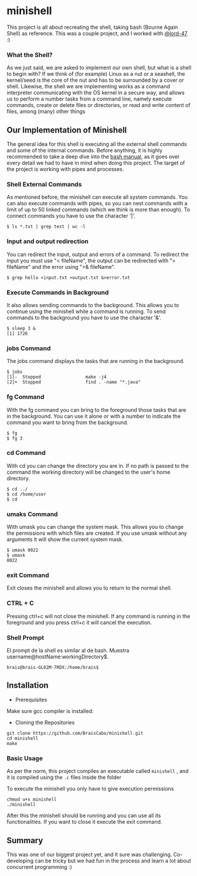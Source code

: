 # minishell

This project is all about recreating the shell, taking bash (Bourne Again Shell) as reference. This was a couple project, and I worked with [@lord-47](https://github.com/lord-47) :)


### What the Shell?

As we just said, we are asked to implement our own shell, but what is a shell to begin with? If we think of (for example) Linux as a nut or a seashell, the kernel/seed is the core of the nut and has to be surrounded by a cover or shell. Likewise, the shell we are implementing works as a command interpreter communicating with the OS kernel in a secure way, and allows us to perform a number tasks from a command line, namely execute commands, create or delete files or directories, or read and write content of files, among (many) other things

## Our Implementation of Minishell

The general idea for this shell is executing all the external shell commands and some of the internal commands. Before anything, it is highly recommended to take a deep dive into the [bash manual](https://www.gnu.org/software/bash/manual/bash.html), as it goes over every detail we had to have in mind when doing this project. The target of the project is working with pipes and processes.

### Shell External Commands

As mentioned before, the minishell can execute all system commands. You can also execute commands with pipes, so you can nest commands with a limit of up to 50 linked commands (which we think is more than enough). To connect commands you have to use the character '|'.

```shell
$ ls *.txt | grep test | wc -l
```

### Input and output redirection

You can redirect the input, output and errors of a command. To redirect the input you must use "< fileName", the output can be redirected with "> fileName" and the error using ">& fileName". 

```shell
$ grep hello <input.txt >output.txt &>error.txt
```

### Execute Commands in Background

It also allows sending commands to the background. This allows you to continue using the minishell while a command is running. To send commands to the background you have to use the character '&'.

```shell
$ sleep 3 &
[1] 1726
```

### jobs Command

The jobs command displays the tasks that are running in the background.

```shell
$ jobs
[1]-  Stopped                 make -j4
[2]+  Stopped                 find . -name "*.java"
```

### fg Command

With the fg command you can bring to the foreground those tasks that are in the background. You can use it alone or with a number to indicate the command you want to bring from the background.

```shell
$ fg
$ fg 3
```

### cd Command

With cd you can change the directory you are in. If no path is passed to the command the working directory will be changed to the user's home directory.

```shell
$ cd ../
$ cd /home/user
$ cd
```

### umaks Command

With umask you can change the system mask. This allows you to change the permissions with which files are created. If you use umask without any arguments it will show the current system mask.

```shell
$ umask 0022
$ umask
0022
```

### exit Command

Exit closes the minishell and allows you to return to the normal shell.

### CTRL + C

Pressing ctrl+c will not close the minishell. If any command is running in the foreground and you press ctrl+c it will cancel the execution.

### Shell Prompt

El prompt de la shell es similar al de bash. Muestra username@hostName:workingDirectory$.

```shell
brais@brais-GL62M-7RDX:/home/brais$
```

## Installation

* Prerequisites

Make sure gcc compiler is installed:


* Cloning the Repositories

```shell
git clone https://github.com/BraisCabo/minishell.git
cd minishell
make
```

### Basic Usage

As per the norm, this project compiles an executable called ``minishell`` , and it is compiled using the ``.c`` files inside the folder

To execute the minishell you only have to give execution permissions

```shell
chmod u+x minishell
./minishell
```

After this the minishell should be running and you can use all its functionalities. If you want to close it execute the exit command.

## Summary

This was one of our biggest project yet, and it sure was challenging. Co-developing can be tricky but we had fun in the process and learn a lot about concurrent programming :)
